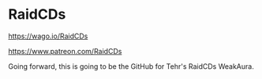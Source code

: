 # RaidCDs
https://wago.io/RaidCDs

https://www.patreon.com/RaidCDs


Going forward, this is going to be the GitHub for Tehr's RaidCDs WeakAura.
